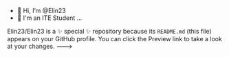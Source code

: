- 👋 Hi, I’m @Elin23
- 🌱 I'm an ITE Student ...

Elin23/Elin23 is a ✨ special ✨ repository because its `README.md` (this file) appears on your GitHub profile.
You can click the Preview link to take a look at your changes.
--->
